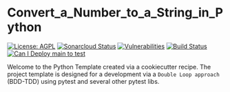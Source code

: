 # Convert_a_Number_to_a_String_in_Python

[![License: AGPL](https://img.shields.io/badge/License-AGPL-blue.svg)](https://github.com/gotreasa/convert_a_number_to_a_string_in_python/blob/main/LICENSE)
[![Sonarcloud Status](https://sonarcloud.io/api/project_badges/measure?project=gotreasa_convert_a_number_to_a_string_in_python&metric=alert_status)](https://sonarcloud.io/dashboard?id=gotreasa_convert_a_number_to_a_string_in_python)
[![Vulnerabilities](https://sonarcloud.io/api/project_badges/measure?project=gotreasa_convert_a_number_to_a_string_in_python&metric=vulnerabilities)](https://sonarcloud.io/summary/new_code?id=gotreasa_convert_a_number_to_a_string_in_python)
[![Build Status](https://github.com/gotreasa/convert_a_number_to_a_string_in_python/actions/workflows/cicd.yml/badge.svg)](https://github.com/gotreasa/convert_a_number_to_a_string_in_python/actions/workflows/cicd.yml)
[![Can I Deploy main to test](https://gotreasa.pactflow.io/pacticipants/convert_a_number_to_a_string_in_python_app/branches/main/latest-version/can-i-deploy/to-environment/test/badge)](https://gotreasa.pactflow.io/hal-browser/browser.html#https://gotreasa.pactflow.io/pacticipants/convert_a_number_to_a_string_in_python_app/branches/main/latest-version/can-i-deploy/to-environment/test/badge)

Welcome to the Python Template created via a cookiecutter recipe. The project template is designed for a development via a `Double Loop approach` (BDD-TDD) using pytest and several other pytest libs.